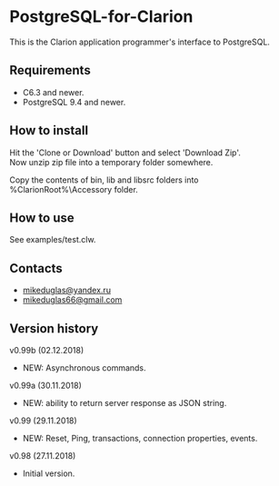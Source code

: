 # PostgreSQL-for-Clarion

This is the Clarion application programmer's interface to PostgreSQL.

## Requirements  
- C6.3 and newer.
- PostgreSQL 9.4 and newer.

## How to install
Hit the 'Clone or Download' button and select 'Download Zip'.  
Now unzip zip file into a temporary folder somewhere.

Copy the contents of bin, lib and libsrc folders into %ClarionRoot%\Accessory folder.

## How to use
See examples/test.clw.

## Contacts
- <mikeduglas@yandex.ru>
- <mikeduglas66@gmail.com>

## Version history
v0.99b (02.12.2018)
- NEW: Asynchronous commands.

v0.99a (30.11.2018)
- NEW: ability to return server response as JSON string.

v0.99 (29.11.2018)
- NEW: Reset, Ping, transactions, connection properties, events.

v0.98 (27.11.2018)
- Initial version.